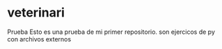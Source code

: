 # veterinari
Prueba
Esto es una prueba de mi primer repositorio.
son ejercicos de py con archivos externos
